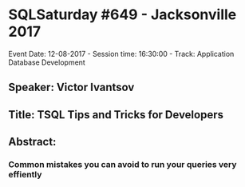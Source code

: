 # SQLSaturday #649 - Jacksonville 2017
Event Date: 12-08-2017 - Session time: 16:30:00 - Track: Application  Database Development
## Speaker: Victor Ivantsov
## Title: TSQL Tips and Tricks for Developers
## Abstract:
### Common mistakes you can avoid to run your queries very effiently
